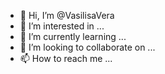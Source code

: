 - 👋 Hi, I’m @VasilisaVera
- 👀 I’m interested in ...
- 🌱 I’m currently learning ...
- 💞️ I’m looking to collaborate on ...
- 📫 How to reach me ...

<!---
VasilisaVera/VasilisaVera is a ✨ special ✨ repository because its `README.md` (this file) appears on your GitHub profile.
You can click the Preview link to take a look at your changes.
--->
